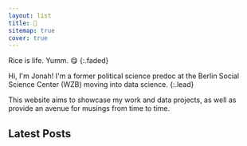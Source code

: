```yaml
---
layout: list
title: 🍚
sitemap: true
cover: true
---
```


Rice is life. Yumm. 😋
{:.faded} 

Hi, I'm Jonah! I'm a former political science predoc at the Berlin Social Science Center (WZB) moving into data science.
{:.lead}

This website aims to showcase my work and data projects, as well as provide an avenue for musings from time to time.

## Latest Posts
